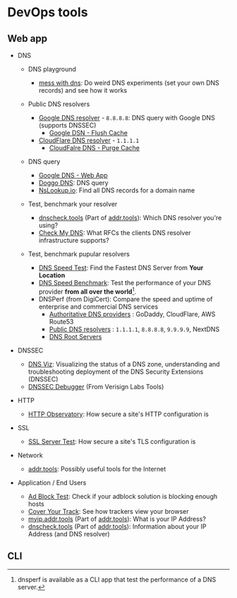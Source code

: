 # DevOps tools

## Web app

- DNS

  - DNS playground

    - [mess with dns]: Do weird DNS experiments (set your own DNS records) and see how it works

  - Public DNS resolvers

    - [Google DNS resolver] - `8.8.8.8`: DNS query with Google DNS (supports DNSSEC)
      - [Google DSN - Flush Cache]
    - [CloudFlare DNS resolver] - `1.1.1.1`
      - [CloudFalre DNS - Purge Cache]

  - DNS query

    - [Google DNS - Web App]
    - [Doggo DNS]: DNS query
    - [NsLookup.io]: Find all DNS records for a domain name

  - Test, benchmark your resolver

    - [dnscheck.tools] (Part of [addr.tools]): Which DNS resolver you're using?
    - [Check My DNS](https://cmdns.dev.dns-oarc.net/): What RFCs the clients DNS resolver infrastructure supports?

  - Test, benchmark pupular resolvers

    - [DNS Speed Test]: Find the Fastest DNS Server from **Your Location**
    - [DNS Speed Benchmark]: Test the performance of your DNS provider **from all over the world**[^1].
    - DNSPerf (from DigiCert): Compare the speed and uptime of enterprise and commercial DNS services
      - [Authoritative DNS providers] : GoDaddy, CloudFlare, AWS Route53
      - [Public DNS resolvers] : `1.1.1.1`, `8.8.8.8`, `9.9.9.9`, NextDNS
      - [DNS Root Servers]

- DNSSEC

  - [DNS Viz]: Visualizing the status of a DNS zone, understanding and troubleshooting deployment of the DNS Security Extensions (DNSSEC)
  - [DNSSEC Debugger] (From Verisign Labs Tools)

- HTTP

  - [HTTP Observatory]: How secure a site's HTTP configuration is

- SSL

  - [SSL Server Test]: How secure a site's TLS configuration is

- Network

  - [addr.tools]: Possibly useful tools for the Internet

- Application / End Users

  - [Ad Block Test]: Check if your adblock solution is blocking enough hosts
  - [Cover Your Track]: See how trackers view your browser
  - [myip.addr.tools] (Part of [addr.tools]): What is your IP Address?
  - [dnscheck.tools] (Part of [addr.tools]): Information about your IP Address (and DNS resolver)

## CLI

[mess with dns]: https://messwithdns.net/
[Doggo DNS]: https://doggo.mrkaran.dev/
[dnscheck.tools]: https://www.dnscheck.tools/
[DNS Speed Test]: https://dnsspeedtest.online/
[DNS Viz]: https://dnsviz.net/
[DNSSEC Debugger]: https://dnssec-analyzer.verisignlabs.com
[addr.tools]: https://www.addr.tools/
[HTTP Observatory]: https://developer.mozilla.org/en-US/observatory
[SSL Server Test]: https://www.ssllabs.com/ssltest/
[Ad Block Test]: https://d3ward.github.io/toolz/adblock
[Cover Your Track]: https://coveryourtracks.eff.org/
[myip.addr.tools]: https://myip.addr.tools/help
[NsLookup.io]: https://www.nslookup.io/
[Google DNS resolver]: https://developers.google.com/speed/public-dns/docs/using
[Google DSN - Flush Cache]: https://dns.google/cache
[CloudFlare DNS resolver]: https://one.one.one.one/dns/
[CloudFalre DNS - Purge Cache]: https://one.one.one.one/purge-cache/
[Google DNS - Web App]: https://dns.google
[DNS Speed Benchmark]: https://www.dnsperf.com/dns-speed-benchmark
[Authoritative DNS providers]: https://www.dnsperf.com/#!dns-providers
[Public DNS resolvers]: https://www.dnsperf.com/#!dns-root-servers
[DNS Root Servers]: https://www.dnsperf.com/#!dns-root-servers

[^1]: dnsperf is available as a CLI app[^2] that test the performance of a DNS server.
[^2]: https://github.com/DNS-OARC/dnsperf
